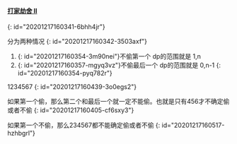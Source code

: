 #### [打家劫舍 II](https://leetcode-cn.com/problems/house-robber-ii/)
{: id="20201217160341-6bhh4jr"}

分为两种情况
{: id="20201217160342-3503axf"}

1. {: id="20201217160354-3m90nei"}不偷第一个  dp的范围就是 1,n
2. {: id="20201217160357-mgyq3vz"}不偷最后一个 dp的范围就是 0,n-1
{: id="20201217160354-pyq782r"}

1234567
{: id="20201217160439-3o0egs2"}

如果第一个偷，那么第二个和最后一个就一定不能偷。也就是只有456才不确定偷或者不偷
{: id="20201217160405-cf6sxy3"}

如果第一个不偷，那么234567都不能确定偷或者不偷
{: id="20201217160517-hzhbgrl"}
